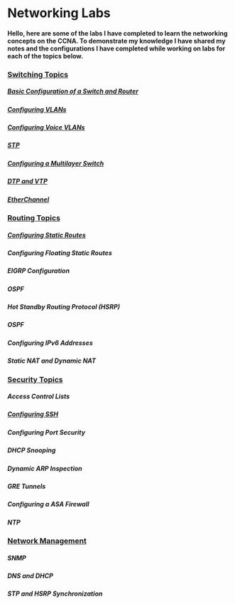 # Networking Labs
#### Hello, here are some of the labs I have completed to learn the networking concepts on the CCNA. To demonstrate my knowledge I have shared my notes and the configurations I have completed while working on labs for each of the topics below.
 
### <ins>Switching Topics</ins>
##### [Basic Configuration of a Switch and Router](https://github.com/sammiet03/Networking-Projects/blob/main/Basic%20Configuration%20of%20a%20Switch%20and%20Router/Basic%20Configuration%20of%20a%20Switch%20and%20Router.md)



##### [Configuring VLANs](https://github.com/sammiet03/Networking-Projects/blob/main/VLAN/VLAN.md)

##### [Configuring Voice VLANs](https://github.com/sammiet03/Networking-Projects/blob/main/Voice%20VLAN/Voice%20VLAN.md) 

##### [STP](https://github.com/sammiet03/Networking-Projects/blob/main/STP/STP.md)


##### [Configuring a Multilayer Switch](https://github.com/sammiet03/Networking-Projects/blob/main/Configuring%20a%20Multilayer%20Switch/Configuring%20a%20Multilayer%20Switch.md)

##### [DTP and VTP](https://github.com/sammiet03/Networking-Projects/blob/main/DTP%20and%20VTP/DTP%20and%20VTP.md)


##### [EtherChannel](https://github.com/sammiet03/Networking-Projects/blob/main/EtherChannel/EtherChannel.md)





### <ins>Routing Topics</ins>
##### [Configuring Static Routes](https://github.com/sammiet03/Networking-Projects/blob/main/Configuring%20Static%20Routes/Configuring%20Static%20Routes.md)

##### Configuring Floating Static Routes

##### EIGRP Configuration 

##### OSPF 

##### Hot Standby Routing Protocol (HSRP)

##### OSPF 

##### Configuring IPv6 Addresses 

##### Static NAT and Dynamic NAT








### <ins>Security Topics</ins>

##### Access Control Lists 

##### [Configuring SSH](https://github.com/sammiet03/Networking-Projects/blob/main/Configuring%20SSH/SSH.md)

##### Configuring Port Security 

##### DHCP Snooping 

##### Dynamic ARP Inspection 

##### GRE Tunnels 

##### Configuring a ASA Firewall 

##### NTP







### <ins>Network Management</ins>

##### SNMP









##### DNS and DHCP

##### STP and HSRP Synchronization 




